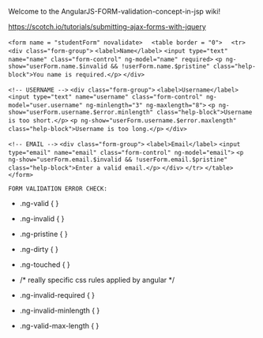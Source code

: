 Welcome to the AngularJS-FORM-validation-concept-in-jsp wiki!


https://scotch.io/tutorials/submitting-ajax-forms-with-jquery

`<form name = "studentForm" novalidate>  `
`<table border = "0">  `
`<tr> ` 
`<div class="form-group">`
  `<label>Name</label>`
  `<input type="text" name="name" class="form-control" ng-model="name" required>`
  `<p ng-show="userForm.name.$invalid && !userForm.name.$pristine" class="help-block">You name is required.</p>`
`</div>`

`<!-- USERNAME -->`
`<div class="form-group">`
  `<label>Username</label>`
  `<input type="text" name="username" class="form-control" ng-model="user.username" ng-minlength="3" ng-maxlength="8">`
  `<p ng-show="userForm.username.$error.minlength" class="help-block">Username is too short.</p>`
  `<p ng-show="userForm.username.$error.maxlength" class="help-block">Username is too long.</p>`
`</div>`

`<!-- EMAIL -->`
`<div class="form-group">`
  `<label>Email</label>`
  `<input type="email" name="email" class="form-control" ng-model="email">`
  `<p ng-show="userForm.email.$invalid && !userForm.email.$pristine" class="help-block">Enter a valid email.</p>`
`</div>`
`</tr>`
`</table>`
`</form>`

`FORM VALIDATION ERROR CHECK:`

* .ng-valid       {  }
* .ng-invalid     {  }
* .ng-pristine    {  }
* .ng-dirty       {  }
* .ng-touched     {  }

* /* really specific css rules applied by angular */
* .ng-invalid-required        {  }
* .ng-invalid-minlength       {  }
* .ng-valid-max-length        {  }


